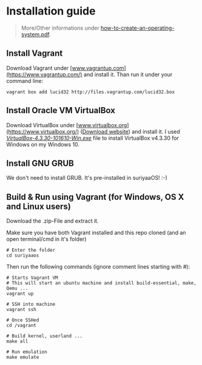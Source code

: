 # Installation guide

> More/Other informations under [how-to-create-an-operating-system.pdf](https://github.com/SuriyaaKudoIsc/suriyaaos/blob/4f6bb618a663e68a131c6f325ba2202ca4f90503/how-to-create-an-operating-system.pdf).


## Install Vagrant

Download Vagrant under [www.vagrantup.com](https://www.vagrantup.com/) and install it. Than run it under your command line:

    vagrant	box add	lucid32	http://files.vagrantup.com/lucid32.box


## Install Oracle VM VirtualBox

Download VirtualBox under [www.virtualbox.org](https://www.virtualbox.org/) ([Download website](https://download.virtualbox.org/virtualbox/)) and install it.
I used *[VirtualBox-4.3.30-101610-Win.exe](https://download.virtualbox.org/virtualbox/4.3.30/VirtualBox-4.3.30-101610-Win.exe)* file to install VirtualBox v4.3.30 for Windows on my Windows 10.


## Install GNU GRUB

We don't need to install GRUB. It's pre-installed in suriyaaOS! :-)


## Build & Run using Vagrant (for Windows, OS X and Linux users)

Download the .zip-File and extract it.

Make sure you have both Vagrant installed and this repo cloned (and an open terminal/cmd in it's folder)

    # Enter the folder
    cd suriyaaos

Then run the following commands (ignore comment lines starting with #):

    # Starts Vagrant VM
    # This will start an ubuntu machine and install build-essential, make, Qemu ...
    vagrant up

    # SSH into machine
    vagrant ssh

    # Once SSHed
    cd /vagrant

    # Build kernel, userland ...
    make all

    # Run emulation
    make emulate
